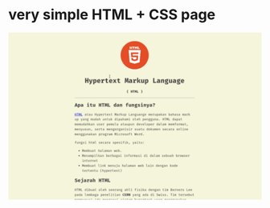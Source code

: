 # very simple HTML + CSS page

!['Alt](https://github.com/superiorkid/simple-html-css-page/blob/main/result.gif)
